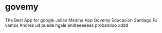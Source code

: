 # govemy
The Best App for google
Julian Medina
App Govemy Educacion
Santiago PJ
vamos Andres ud puede
hgale andreeeeees
probandoo xddd